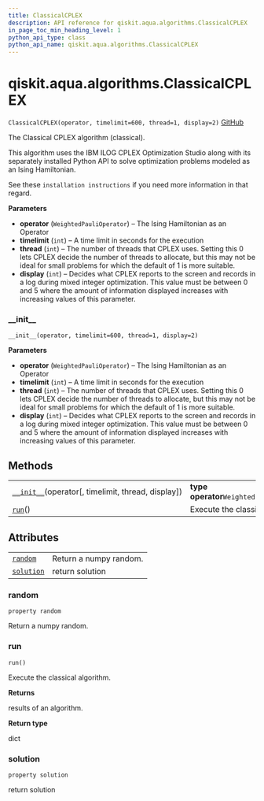 ```yaml
---
title: ClassicalCPLEX
description: API reference for qiskit.aqua.algorithms.ClassicalCPLEX
in_page_toc_min_heading_level: 1
python_api_type: class
python_api_name: qiskit.aqua.algorithms.ClassicalCPLEX
---
```


# qiskit.aqua.algorithms.ClassicalCPLEX

<span id="qiskit.aqua.algorithms.ClassicalCPLEX" />

`ClassicalCPLEX(operator, timelimit=600, thread=1, display=2)` [GitHub](https://github.com/qiskit-community/qiskit-aqua/tree/stable/0.9/qiskit/aqua/algorithms/minimum_eigen_solvers/cplex/classical_cplex.py "view source code")

The Classical CPLEX algorithm (classical).

This algorithm uses the IBM ILOG CPLEX Optimization Studio along with its separately installed Python API to solve optimization problems modeled as an Ising Hamiltonian.

See these `installation instructions` if you need more information in that regard.

**Parameters**

*   **operator** (`WeightedPauliOperator`) – The Ising Hamiltonian as an Operator
*   **timelimit** (`int`) – A time limit in seconds for the execution
*   **thread** (`int`) – The number of threads that CPLEX uses. Setting this 0 lets CPLEX decide the number of threads to allocate, but this may not be ideal for small problems for which the default of 1 is more suitable.
*   **display** (`int`) – Decides what CPLEX reports to the screen and records in a log during mixed integer optimization. This value must be between 0 and 5 where the amount of information displayed increases with increasing values of this parameter.

### \_\_init\_\_

<span id="qiskit.aqua.algorithms.ClassicalCPLEX.__init__" />

`__init__(operator, timelimit=600, thread=1, display=2)`

**Parameters**

*   **operator** (`WeightedPauliOperator`) – The Ising Hamiltonian as an Operator
*   **timelimit** (`int`) – A time limit in seconds for the execution
*   **thread** (`int`) – The number of threads that CPLEX uses. Setting this 0 lets CPLEX decide the number of threads to allocate, but this may not be ideal for small problems for which the default of 1 is more suitable.
*   **display** (`int`) – Decides what CPLEX reports to the screen and records in a log during mixed integer optimization. This value must be between 0 and 5 where the amount of information displayed increases with increasing values of this parameter.

## Methods

|                                                                                                                                                         |                                          |
| ------------------------------------------------------------------------------------------------------------------------------------------------------- | ---------------------------------------- |
| [`__init__`](#qiskit.aqua.algorithms.ClassicalCPLEX.__init__ "qiskit.aqua.algorithms.ClassicalCPLEX.__init__")(operator\[, timelimit, thread, display]) | **type operator**`WeightedPauliOperator` |
| [`run`](#qiskit.aqua.algorithms.ClassicalCPLEX.run "qiskit.aqua.algorithms.ClassicalCPLEX.run")()                                                       | Execute the classical algorithm.         |

## Attributes

|                                                                                                                |                        |
| -------------------------------------------------------------------------------------------------------------- | ---------------------- |
| [`random`](#qiskit.aqua.algorithms.ClassicalCPLEX.random "qiskit.aqua.algorithms.ClassicalCPLEX.random")       | Return a numpy random. |
| [`solution`](#qiskit.aqua.algorithms.ClassicalCPLEX.solution "qiskit.aqua.algorithms.ClassicalCPLEX.solution") | return solution        |

### random

<span id="qiskit.aqua.algorithms.ClassicalCPLEX.random" />

`property random`

Return a numpy random.

### run

<span id="qiskit.aqua.algorithms.ClassicalCPLEX.run" />

`run()`

Execute the classical algorithm.

**Returns**

results of an algorithm.

**Return type**

dict

### solution

<span id="qiskit.aqua.algorithms.ClassicalCPLEX.solution" />

`property solution`

return solution

